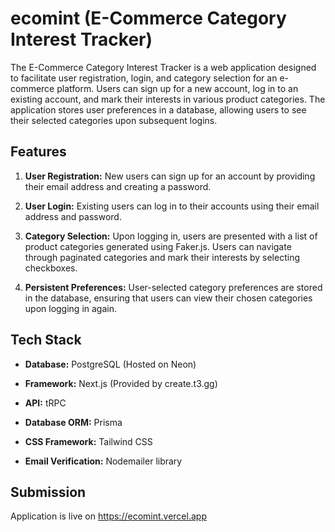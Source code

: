 # ecomint (E-Commerce Category Interest Tracker)

The E-Commerce Category Interest Tracker is a web application designed to facilitate user registration, login, and category selection for an e-commerce platform. Users can sign up for a new account, log in to an existing account, and mark their interests in various product categories. The application stores user preferences in a database, allowing users to see their selected categories upon subsequent logins.

## Features

1. **User Registration:** New users can sign up for an account by providing their email address and creating a password.
   
2. **User Login:** Existing users can log in to their accounts using their email address and password.

3. **Category Selection:** Upon logging in, users are presented with a list of product categories generated using Faker.js. Users can navigate through paginated categories and mark their interests by selecting checkboxes.

4. **Persistent Preferences:** User-selected category preferences are stored in the database, ensuring that users can view their chosen categories upon logging in again.

## Tech Stack

- **Database:** PostgreSQL (Hosted on Neon)
  
- **Framework:** Next.js (Provided by create.t3.gg)
  
- **API:** tRPC
  
- **Database ORM:** Prisma
  
- **CSS Framework:** Tailwind CSS
  
- **Email Verification:** Nodemailer library
  
## Submission

Application is live on https://ecomint.vercel.app
